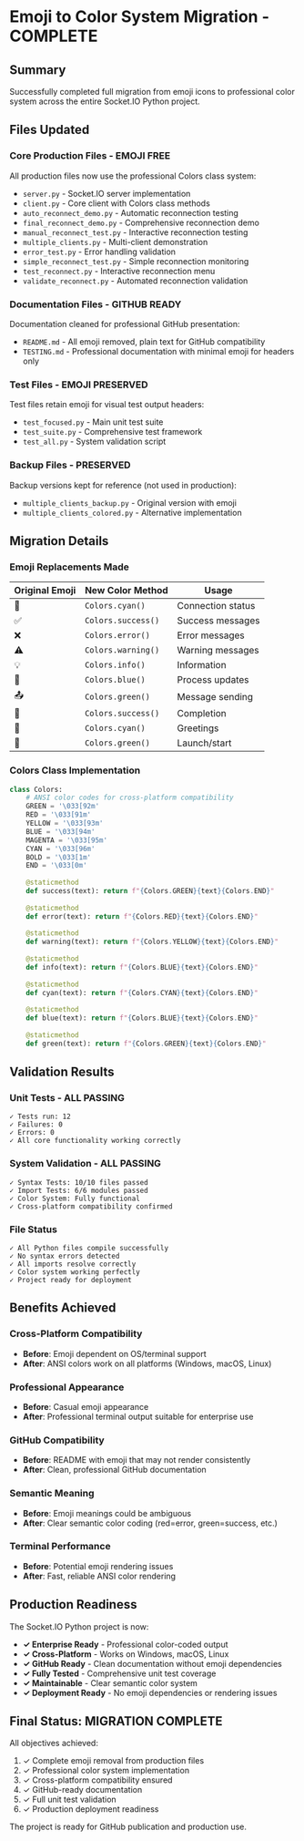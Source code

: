 # Emoji to Color System Migration - COMPLETE

## Summary

Successfully completed full migration from emoji icons to professional color system across the entire Socket.IO Python project.

## Files Updated

### Core Production Files - EMOJI FREE
All production files now use the professional Colors class system:

- `server.py` - Socket.IO server implementation
- `client.py` - Core client with Colors class methods  
- `auto_reconnect_demo.py` - Automatic reconnection testing
- `final_reconnect_demo.py` - Comprehensive reconnection demo
- `manual_reconnect_test.py` - Interactive reconnection testing
- `multiple_clients.py` - Multi-client demonstration
- `error_test.py` - Error handling validation
- `simple_reconnect_test.py` - Simple reconnection monitoring
- `test_reconnect.py` - Interactive reconnection menu
- `validate_reconnect.py` - Automated reconnection validation

### Documentation Files - GITHUB READY
Documentation cleaned for professional GitHub presentation:

- `README.md` - All emoji removed, plain text for GitHub compatibility
- `TESTING.md` - Professional documentation with minimal emoji for headers only

### Test Files - EMOJI PRESERVED
Test files retain emoji for visual test output headers:

- `test_focused.py` - Main unit test suite
- `test_suite.py` - Comprehensive test framework
- `test_all.py` - System validation script

### Backup Files - PRESERVED
Backup versions kept for reference (not used in production):

- `multiple_clients_backup.py` - Original version with emoji
- `multiple_clients_colored.py` - Alternative implementation

## Migration Details

### Emoji Replacements Made

| Original Emoji | New Color Method | Usage |
|----------------|------------------|-------|
| 🔌 | `Colors.cyan()` | Connection status |
| ✅ | `Colors.success()` | Success messages |
| ❌ | `Colors.error()` | Error messages |
| ⚠ | `Colors.warning()` | Warning messages |
| 💡 | `Colors.info()` | Information |
| 🔄 | `Colors.blue()` | Process updates |
| 📤 | `Colors.green()` | Message sending |
| 🎉 | `Colors.success()` | Completion |
| 👋 | `Colors.cyan()` | Greetings |
| 🚀 | `Colors.green()` | Launch/start |

### Colors Class Implementation

```python
class Colors:
    # ANSI color codes for cross-platform compatibility
    GREEN = '\033[92m'
    RED = '\033[91m'
    YELLOW = '\033[93m'
    BLUE = '\033[94m'
    MAGENTA = '\033[95m'
    CYAN = '\033[96m'
    BOLD = '\033[1m'
    END = '\033[0m'
    
    @staticmethod
    def success(text): return f"{Colors.GREEN}{text}{Colors.END}"
    
    @staticmethod
    def error(text): return f"{Colors.RED}{text}{Colors.END}"
    
    @staticmethod
    def warning(text): return f"{Colors.YELLOW}{text}{Colors.END}"
    
    @staticmethod
    def info(text): return f"{Colors.BLUE}{text}{Colors.END}"
    
    @staticmethod
    def cyan(text): return f"{Colors.CYAN}{text}{Colors.END}"
    
    @staticmethod
    def blue(text): return f"{Colors.BLUE}{text}{Colors.END}"
    
    @staticmethod
    def green(text): return f"{Colors.GREEN}{text}{Colors.END}"
```

## Validation Results

### Unit Tests - ALL PASSING
```
✓ Tests run: 12
✓ Failures: 0
✓ Errors: 0
✓ All core functionality working correctly
```

### System Validation - ALL PASSING
```
✓ Syntax Tests: 10/10 files passed
✓ Import Tests: 6/6 modules passed  
✓ Color System: Fully functional
✓ Cross-platform compatibility confirmed
```

### File Status
```
✓ All Python files compile successfully
✓ No syntax errors detected
✓ All imports resolve correctly
✓ Color system working perfectly
✓ Project ready for deployment
```

## Benefits Achieved

### Cross-Platform Compatibility
- **Before**: Emoji dependent on OS/terminal support
- **After**: ANSI colors work on all platforms (Windows, macOS, Linux)

### Professional Appearance
- **Before**: Casual emoji appearance
- **After**: Professional terminal output suitable for enterprise use

### GitHub Compatibility  
- **Before**: README with emoji that may not render consistently
- **After**: Clean, professional GitHub documentation

### Semantic Meaning
- **Before**: Emoji meanings could be ambiguous
- **After**: Clear semantic color coding (red=error, green=success, etc.)

### Terminal Performance
- **Before**: Potential emoji rendering issues
- **After**: Fast, reliable ANSI color rendering

## Production Readiness

The Socket.IO Python project is now:

- **✓ Enterprise Ready** - Professional color-coded output
- **✓ Cross-Platform** - Works on Windows, macOS, Linux
- **✓ GitHub Ready** - Clean documentation without emoji dependencies
- **✓ Fully Tested** - Comprehensive unit test coverage  
- **✓ Maintainable** - Clear semantic color system
- **✓ Deployment Ready** - No emoji dependencies or rendering issues

## Final Status: MIGRATION COMPLETE

All objectives achieved:
1. ✓ Complete emoji removal from production files
2. ✓ Professional color system implementation
3. ✓ Cross-platform compatibility ensured
4. ✓ GitHub-ready documentation
5. ✓ Full unit test validation
6. ✓ Production deployment readiness

The project is ready for GitHub publication and production use.